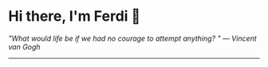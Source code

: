 <h1>Hi there, I'm Ferdi 👋</h1>

<p><em>
  "What would life be if we had no courage to attempt anything? " — Vincent van Gogh
</em></p>

---
